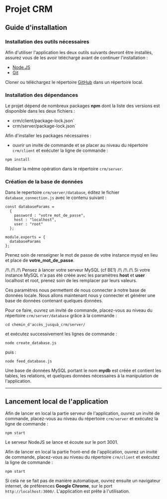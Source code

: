 # Projet CRM
## Guide d'installation

### Installation des outils nécessaires

Afin d'utiliser l'application les deux outils suivants devront être installés, assurez vous de les avoir téléchargé avant de continuer l'installation :

- [Node.JS](https://nodejs.org/en/download/)
- [Git](https://git-scm.com/downloads)

Cloner ou téléchargez le répertoire [GitHub](https://github.com/baptistedesarnauts81/crm) dans un répertoire local.

### Installation des dépendances

Le projet dépend de nombreux packages **npm** dont la liste des versions est disponible dans les deux fichiers :

- crm/client/package-lock.json`
- crm/server/package-lock.json`

Afin d'installer les packages nécessaires :

- ouvrir un invite de commande et se placer au niveau du répertoire `crm/client` et exécuter la ligne de commande :

```
npm install
```

Réaliser la même opération dans le répertoire `crm/server`.

### Création de la base de données

Dans le repertoire `crm/server/database`, éditez le fichier `database_connection.js` avec le contenu suivant :

```
const databaseParams =
  {
    password : "votre_mot_de_passe",
    host : "localhost",
    user : "root"
  };

module.exports = {
  databaseParams
};
```

Prenez soin de renseigner le mot de passe de votre instance mysql en lieu et place de **votre_mot_de_passe**.

/!\ /!\ /!\ Pensez à lancer votre serveur MySQL (cf BE1)
/!\ /!\ /!\ Si votre instance MySQL n'a pas été créée avec les paramètres **host** et **user** localhost et root, prenez soin de les remplacer par leurs valeurs.

Ces paramètres nous permettent de nous connecter à notre base de données locale.
Nous allons maintenant nous y connecter et générer une base de données contenant quelques données.

Pour ce faire, ouvrez un invité de commande, placez-vous au niveau du répertoire `crm/server/database` grâce à la commande :

```
cd chemin_d'accès_jusquà_crm/server/
```

et exécutez successivement les lignes de commande :

```
node create_database.js
```

puis :

```
node feed_database.js
```

Une base de données MySQL portant le nom **mydb** est créée et contient les tables, les relations, et quelques données nécessaires à la manipulation de l'application.

---

## Lancement local de l'application

Afin de lancer en local la partie serveur de l'application, ouvrez un invité de commande, placez-vous au niveau du répertoire `crm/server` et exécutez la ligne de commande :

```
npm start
```

Le serveur NodeJS se lance et écoute sur le port 3001.

Afin de lancer en local la partie front-end de l'application, ouvrez un invité de commande, placez-vous au niveau du répertoire `crm/client` et exécutez la ligne de commande :

```
npm start
```

Si cela ne se fait pas de manière automatique, ouvrez ensuite un navigateur internet, de préférences **Google Chrome**, sur le port `http://localhost:3000/`. L'application est prête à l'utilisation.

